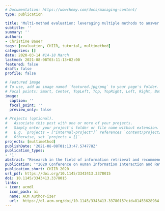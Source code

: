 ```yaml
---
# Documentation: https://wowchemy.com/docs/managing-content/
type: publication

title: 'Multi-method evaluation: leveraging multiple methods to answer what you were looking for'
subtitle: ''
summary: ''
authors:
- Christine Bauer
tags: [evaluation, CHIIR, tutorial, multimethod]
categories: []
date: 2020-03-14 #14-18 March
lastmod: 2021-08-08T03:11:13+02:00
featured: false
draft: false
profile: false

# Featured image
# To use, add an image named `featured.jpg/png` to your page's folder.
# Focal points: Smart, Center, TopLeft, Top, TopRight, Left, Right, BottomLeft, Bottom, BottomRight.
image:
  caption: ''
  focal_point: ''
  preview_only: false

# Projects (optional).
#   Associate this post with one or more of your projects.
#   Simply enter your project's folder or file name without extension.
#   E.g. `projects = ["internal-project"]` references `content/project/deep-learning/index.md`.
#   Otherwise, set `projects = []`.
projects: [multimethod]
publishDate: '2021-08-08T01:13:47.574778Z'
publication_types:
- '1'
abstract: "Research in the field of information retrieval and recommendation mostly focuses on one single evaluation method and one single quality objective. On the one hand, many research endeavors focus on system-centric evaluation from an algorithmic perspective and consider the context of use only to a minor extent. On the other hand, there are research endeavors focusing on user-centric approaches to the design and evaluation of systems. However, algorithmic quality and perceived quality of user experience do not necessarily match. Thus, it is essential for system evaluation to substantially integrate multiple evaluation methods that cover a variety of relevant aspects and perspectives. Only such an integrated combination of methods may lead to a deep understanding of users, their behavior, and experience in their interaction with a system. This half-day tutorial follows the objective to raise awareness in the CHIIR community concerning the significance of using multiple methods in the evaluation of information retrieval and recommender systems. The tutorial illustrates the ''blind spots'' when using single methods. It introduces the concept of ''multi-method evaluation'' and discusses its benefits and challenges. While multi-method evaluations may be designed very flexibly, the tutorial presents broadly-defined basic options of how multiple methods may be integrated in an evaluation design. In group work, participants are encouraged to select and fine-tune a specific design that best matches their research endeavor's purpose."
publication: '*2020 Conference on Human Information Interaction and Retrieval*'
publication_short: CHIIR 2020
url_pdf: https://doi.org/10.1145/3343413.3378015
doi: 10.1145/3343413.3378015
links: 
- icon: acmdl
  icon_pack: ai
  name: ACM Author-izer
  url:  https://dl.acm.org/doi/10.1145/3343413.3378015?cid=81453628934
---
```

